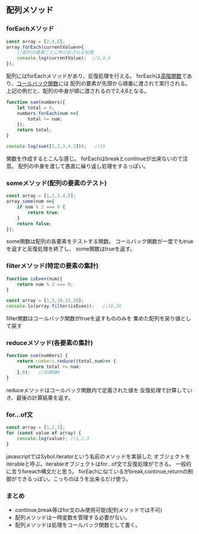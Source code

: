 ## 配列メソッド
### forEachメソッド

```javascript
const array = [2,4,6];
array.forEach(currentValue=>{
    //配列の要素ごとに呼び出される処理
    console.log(currentValue);  //2,4,6
});
```
配列にはforEachメソッドがあり、反復処理を行える。
forEachは[高階関数](highOrderFunction.md)であり、[コールバック関数](./callbackFunction.md)には
配列の要素が先頭から順番に渡されて実行される。
上記の例だと、配列の中身が順に渡されるので2,4,6となる。

```javascript
function sum(numbers){
    let total = 0;
    numbers.forEach(num =>{
        total += num;
    });
    return total;
}

console.log(sum([1,2,3,4,5]));   //15
```
関数を作成するとこんな感じ。
forEachはbreakとcontinueが出来ないので注意。
配列の中身を渡して愚直に繰り返し処理をするっぽい。

### someメソッド(配列の要素のテスト)
```javascript
const array = [1,2,3,4,5];
array.some(num =>{
    if num % 2 === 0 {
        return true;
    }
    return false;
});

```
some関数は配列の各要素をテストする関数。
コールバック関数が一度でもtrueを返すと反復処理を終了し、
some関数はtrueを返す。

### filterメソッド(特定の要素の集計)
```javascript
function isEven(num){
    return num % 2 === 0;
}

const array = [1,5,10,15,20];
console.lo(array.filter(isEven));   //10,20

```
filter関数はコールバック関数がtrueを返すもののみを
集めた配列を戻り値として戻す


### reduceメソッド(各要素の集計)
```javascript
function sum(numbers) {
    return.numbers.reduce((total,num)=> {
        return total += num;
    },0);   //初期値0
}
```
reduceメソッドはコールバック関数内で定義された値を
反復処理で計算していき、最後の計算結果を返す。

### for...of文
```javascript
const array = [1,2,3];
for (const value of array) {
    console.log(value); //1,2,3
}
```
javascriptではSybol.iteratorという名前のメソッドを実装した
オブジェクトをiterableと呼ぶ。iterableオブジェクトはfor...of文で反復処理ができる。
一般的に言うforeach構文だと思う。
forEachに似ているがbreak,continue,returnの制御ができるっぽい。こっちのほうを出来るだけ使う。

### まとめ
* continue,break等はfor文のみ使用可能(配列メソッドでは不可)
* 配列メソッドは一時変数を管理する必要がない。
* 配列メソッドは処理をコールバック関数として書く。
